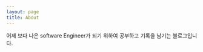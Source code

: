 ```yaml
---
layout: page
title: About
---
```


<p class="message">
  어제 보다 나은 software Engineer가 되기 위하여 공부하고 기록을 남기는 블로그입니다.
</p>
